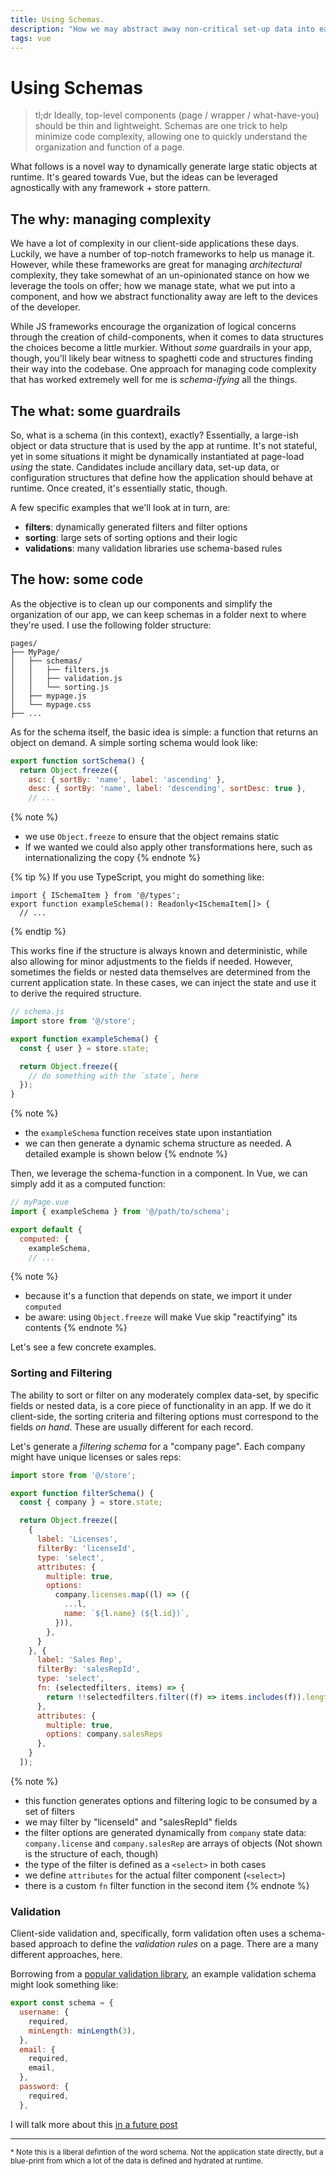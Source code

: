```yaml
---
title: Using Schemas.
description: "How we may abstract away non-critical set-up data into easily-consumable data structures."
tags: vue
---
```


# Using Schemas

> tl;dr Ideally, top-level components (page / wrapper / what-have-you) should be thin and lightweight. Schemas are one trick to help minimize code complexity, allowing one to quickly understand the organization and function of a page.

What follows is a novel way to dynamically generate large static objects at runtime. It's geared towards Vue, but the ideas can be leveraged agnostically with any framework + store pattern.

## The why: managing complexity

We have a lot of complexity in our client-side applications these days. Luckily, we have a number of top-notch frameworks to help us manage it. However, while these frameworks are great for managing _architectural_ complexity, they take somewhat of an un-opinionated stance on how we leverage the tools on offer; how we manage state, what we put into a component, and how we abstract functionality away are left to the devices of the developer.

While JS frameworks encourage the organization of logical concerns through the creation of child-components, when it comes to data structures the choices become a little murkier. Without _some_ guardrails in your app, though, you'll likely bear witness to spaghetti code and structures finding their way into the codebase. One approach for managing code complexity that has worked extremely well for me is _schema-ifying_ all the things.

<!-- Luckily, we, as devs, love to organize things. Often to this end we might tweak things to make them consistent, or abstract away common functionality.  -->

<!-- Like child components, organizing code structures into schemas has several immediate benefits. Components become a lot more readable on their surface and it's easy to understand where logic lives and what it does. -->

## The what: some guardrails

So, what is a schema (in this context), exactly?  Essentially, a large-ish object or data structure that is used by the app at runtime. It's not stateful, yet in some situations it might be dynamically instantiated at page-load _using_ the state. Candidates include ancillary data, set-up data, or configuration structures that define how the application should behave at runtime. Once created, it's essentially static, though.

A few specific examples that we'll look at in turn, are:

* **filters**: dynamically generated filters and filter options
* **sorting**: large sets of sorting options and their logic
* **validations**: many validation libraries use schema-based rules
<!-- * **analytics** tracking schemas, dynamically injected into a page -->

## The how: some code

<!-- The goal is to clean up our components, moving large set-up data structures out. -->

As the objective is to clean up our components and simplify the organization of our app, we can keep schemas in a folder next to where they're used. I use the following folder structure:

``` text
pages/
├── MyPage/
│   ├── schemas/
│   │   ├── filters.js
│   │   ├── validation.js
│   │   └── sorting.js
│   ├── mypage.js
│   └── mypage.css
├── ...
```

As for the schema itself, the basic idea is simple: a function that returns an object on demand. A simple sorting schema would look like:

``` js
export function sortSchema() {
  return Object.freeze({
    asc: { sortBy: 'name', label: 'ascending' },
    desc: { sortBy: 'name', label: 'descending', sortDesc: true },
    // ...
```
{% note %}
* we use `Object.freeze` to ensure that the object remains static
* If we wanted we could also apply other transformations here, such as internationalizing the copy
{% endnote %}

{% tip %}
If you use TypeScript, you might do something like:

```
import { ISchemaItem } from '@/types';
export function exampleSchema(): Readonly<ISchemaItem[]> {
  // ...
```
{% endtip %}

<!-- {% tip %}
If we wanted we could also apply other transformations, such as internationalizing the copy, here.
{% endtip %} -->


This works fine if the structure is always known and deterministic, while also allowing for minor adjustments to the fields if needed. However, sometimes the fields or nested data themselves are determined from the current application state. In these cases, we can inject the state and use it to derive the required structure.

``` js
// schema.js
import store from '@/store';

export function exampleSchema() {
  const { user } = store.state;

  return Object.freeze({
    // do something with the `state`, here
  });
}
```

{% note %}
* the `exampleSchema` function receives state upon instantiation
* we can then generate a dynamic schema structure as needed. A detailed example is shown below
{% endnote %}

Then, we leverage the schema-function in a component. In Vue, we can simply add it as a computed function:
<!-- we now have a computed structure that corresponds to the user's state -->

``` js
// myPage.vue
import { exampleSchema } from '@/path/to/schema';

export default {
  computed: {
    exampleSchema,
    // ...
```
{% note %}
* because it's a function that depends on state, we import it under `computed`
* be aware: using `Object.freeze` will make Vue skip "reactifying" its contents
{% endnote %}

Let's see a few concrete examples.


### Sorting and Filtering

The ability to sort or filter on any moderately complex data-set, by specific fields or nested data, is a core piece of functionality in an app. If we do it client-side, the sorting criteria and filtering options must correspond to the fields _on hand_. These are usually different for each record.

Let's generate a _filtering schema_ for a "company page". Each company might have unique licenses or sales reps:

``` js
import store from '@/store';

export function filterSchema() {
  const { company } = store.state;

  return Object.freeze([
    {
      label: 'Licenses',
      filterBy: 'licenseId',
      type: 'select',
      attributes: {
        multiple: true,
        options:
          company.licenses.map((l) => ({
            ...l,
            name: `${l.name} (${l.id})`,
          })),
        },
      }
    }, {
      label: 'Sales Rep',
      filterBy: 'salesRepId',
      type: 'select',
      fn: (selectedfilters, items) => {
        return !!selectedfilters.filter((f) => items.includes(f)).length;
      },
      attributes: {
        multiple: true,
        options: company.salesReps
      },
    }
  ]);
```
{% note %}
* this function generates options and filtering logic to be consumed by a set of filters
* we may filter by "licenseId" and "salesRepId" fields
* the filter options are generated dynamically from `company` state data: `company.license` and `company.salesRep` are arrays of objects (Not shown is the structure of each, though)
* the type of the filter is defined as a `<select>` in both cases
* we define `attributes` for the actual filter component (`<select>`)
* there is a custom `fn` filter function in the second item
{% endnote %}

<!--
### Tracking user actions

A difficulty of any complex client-side application is managing the myriad of different tracking events required. Stakeholders, product managers, data analysts, client services, and even design will want to know certain things on a page. Usually, client-side code starts to get bogged down with tracking events

Wouldn't it be nice to remove all of that, and leave a clean, uncluttered DOM in its wake?
<!-- This would help separate out concerns -- we shoudnt' make concessions for tracking demands -- often times i'll see large swaths of code written and rewritten to accommodate a paticular event. DONT dO THIS.  Tracking considerations shoild _never_ override core code xxxx.  They are lower priority to core user X on the site (etc etc. scripts are deferred etc)
- - >
Instead, use a tracking schema where we can enter events, triggers and names, that is then programatically applied to a component.

```
  const trackingSchema = {
    onFilter: debounce((filters) => {
      const data = filters.filter(f => f.value !== undefined);
      track('Filters applied', { data });
    }, 1000),
    onSearch: debounce((term) => {
      track('Search Applied', { term });
    }, 1000),
  };
```
-->

### Validation

Client-side validation and, specifically, form validation often uses a schema-based approach to define the _validation rules_ on a page. There are a many different approaches, here.

Borrowing from a [popular validation library](https://vuelidate.js.org/), an example validation schema might look something like:

``` js
export const schema = {
  username: {
    required,
    minLength: minLength(3),
  },
  email: {
    required,
    email,
  },
  password: {
    required,
  },

```

I will talk more about this [in a future post](/content/posts/2020-09-22-validation/)


<hr>
<sup>
* Note this is a liberal defintion of the word schema. Not the application state directly, but a blue-print from which a lot of the data is defined and hydrated at runtime.
</sup>
